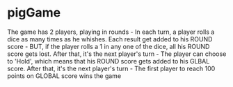 # pigGame
The game has 2 players, playing in rounds - In each turn, a player rolls a dice as many times as he whishes. Each result get added to his ROUND score - BUT, if the player rolls a 1 in any one of the dice, all his ROUND score gets lost. After that, it's the next player's turn - The player can choose to 'Hold', which means that his ROUND score gets added to his GLBAL score. After that, it's the next player's turn - The first player to reach 100 points on GLOBAL score wins the game  
